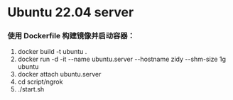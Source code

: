 # Ubuntu 22.04 server

### 使用 Dockerfile 构建镜像并启动容器：
1. docker build -t ubuntu .
2. docker run -d -it --name ubuntu.server --hostname zidy --shm-size 1g ubuntu
3. docker attach ubuntu.server
4. cd script/ngrok
5. ./start.sh
